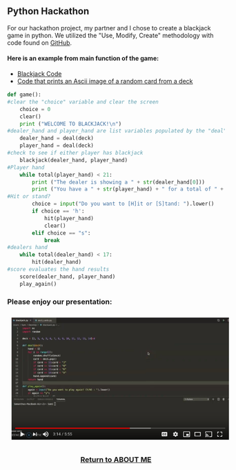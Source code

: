 ## Python Hackathon

For our hackathon project, my partner and I chose to create a blackjack game in python. We utilized the "Use, Modify, Create" methodology with code found on [GitHub](https://gist.github.com/mjhea0/5680216).

#### Here is an example from main function of the game:
   - [Blackjack Code](https://github.com/samcabano/python_hackathon/blob/master/blackjack.py)
   - [Code that prints an Ascii image of a random card from a deck](https://github.com/samcabano/python_hackathon/blob/master/ascii_cards.py)
    
```python
def game():
#clear the "choice" variable and clear the screen
	choice = 0
	clear()
	print ("WELCOME TO BLACKJACK!\n")
#dealer_hand and player_hand are list variables populated by the "deal" function
    dealer_hand = deal(deck)
	player_hand = deal(deck)
#check to see if either player has blackjack
	blackjack(dealer_hand, player_hand)
#Player hand
	while total(player_hand) < 21:
		print ("The dealer is showing a " + str(dealer_hand[0]))
		print ("You have a " + str(player_hand) + " for a total of " + str(total(player_hand)))
#Hit or stand?
        choice = input("Do you want to [H]it or [S]tand: ").lower()
		if choice == 'h':
			hit(player_hand)
			clear()
		elif choice == "s":
			break
#dealers hand
    while total(dealer_hand) < 17:
		hit(dealer_hand)
#score evaluates the hand results
	score(dealer_hand, player_hand)
	play_again()
```

### Please enjoy our presentation:
[<img src="presentation_link.png" class="center" style="margin: 10px">](https://youtu.be/ddibLfuTo10)

<h3 align="center">
  <a href="https://samcabano.github.io/cabano-profile/">Return to ABOUT ME</a>
</h3>
